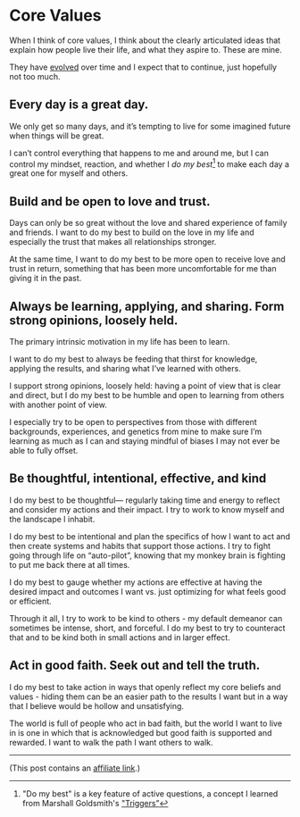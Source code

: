 # Core Values

When I think of core values, I think about the clearly articulated ideas that explain how people live their life, and what they aspire to. These are mine. 

They have [evolved](https://github.com/craigsturgis/philosophy/commits/master/life/core-values.md) over time and I expect that to continue, just hopefully not too much.

## Every day is a great day.

We only get so many days, and it’s tempting to live for some imagined future when things will be great. 

I can’t control everything that happens to me and around me, but I can control my mindset, reaction, and whether I _do my best_[^1] to make each day a great one for myself and others. 

## Build and be open to love and trust.

Days can only be so great without the love and shared experience of family and friends. I want to do my best to build on the love in my life and especially the trust that makes all relationships stronger.

At the same time, I want to do my best to be more open to receive love and trust in return, something that has been more uncomfortable for me than giving it in the past.

## Always be learning,  applying, and sharing. Form strong opinions, loosely held.

The primary intrinsic motivation in my life has been to learn.

I want to do my best to always be feeding that thirst for knowledge, applying the results, and sharing what I’ve learned with others. 

I support strong opinions, loosely held: having a point of view that is clear and direct, but I do my best to be humble and open to learning from others with another point of view. 

I especially try to be open to perspectives from those with different backgrounds, experiences, and genetics from mine to make sure I’m learning as much as I can and staying mindful of biases I may not ever be able to fully offset.

## Be thoughtful, intentional, effective, and kind

I do my best to be thoughtful— regularly taking time and energy to reflect and consider my actions and their impact. I try to work to know myself and the landscape I inhabit.

I do my best to be intentional and plan the specifics of how I want to act and then create systems and habits that support those actions. I try to fight going through life on “auto-pilot”, knowing that my monkey brain is fighting to put me back there at all times.

I do my best to gauge whether my actions are effective at having the desired impact and outcomes I want vs. just optimizing for what feels good or efficient.

Through it all, I try to work to be kind to others - my default demeanor can sometimes be intense, short, and forceful. I do my best to try to counteract that and to be kind both in small actions and in larger effect.

## Act in good faith. Seek out and tell the truth.

I do my best to take action in ways that openly reflect my core beliefs and values - hiding them can be an easier path to the results I want but in a way that I believe would be hollow and unsatisfying.

The world is full of people who act in bad faith, but the world I want to live in is one in which that is acknowledged but good faith is supported and rewarded. I want to walk the path I want others to walk.

---- 
[^1]: "Do my best" is a key feature of active questions, a concept I learned from Marshall Goldsmith's ["Triggers”](https://amzn.to/349xeD5)

(This post contains an [affiliate link](https://craigsturgis.com/affiliate-links).) 
